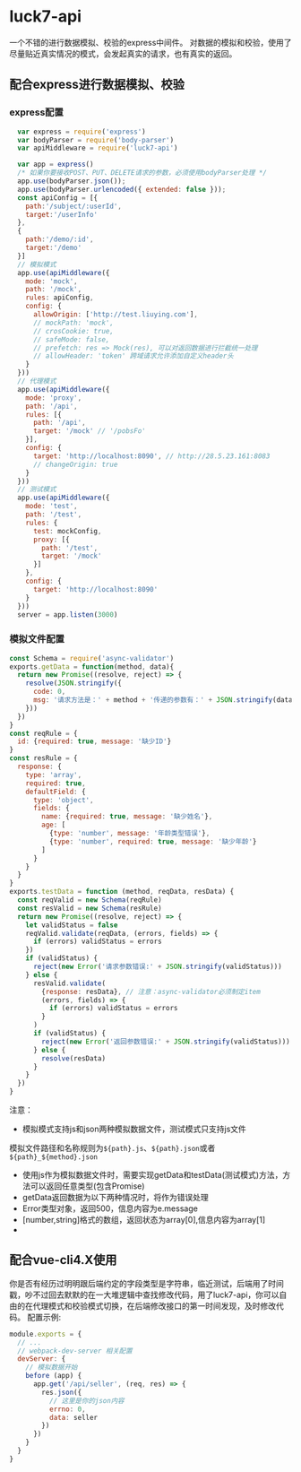 # luck7-api

一个不错的进行数据模拟、校验的express中间件。
对数据的模拟和校验，使用了尽量贴近真实情况的模式，会发起真实的请求，也有真实的返回。

## 配合express进行数据模拟、校验

### express配置

```javascript
  var express = require('express')
  var bodyParser = require('body-parser')
  var apiMiddleware = require('luck7-api')

  var app = express()
  /* 如果你要接收POST、PUT、DELETE请求的参数，必须使用bodyParser处理 */
  app.use(bodyParser.json());
  app.use(bodyParser.urlencoded({ extended: false }));
  const apiConfig = [{
    path:'/subject/:userId',
    target:'/userInfo'
  },
  {
    path:'/demo/:id',
    target:'/demo'
  }]
  // 模拟模式
  app.use(apiMiddleware({
    mode: 'mock',
    path: '/mock',
    rules: apiConfig,
    config: {
      allowOrigin: ['http://test.liuying.com'],
      // mockPath: 'mock',
      // crosCookie: true,
      // safeMode: false,
      // prefetch: res => Mock(res), 可以对返回数据进行拦截统一处理
      // allowHeader: 'token' 跨域请求允许添加自定义header头
    }
  }))
  // 代理模式
  app.use(apiMiddleware({
    mode: 'proxy',
    path: '/api',
    rules: [{
      path: '/api',
      target: '/mock' // '/pobsFo'
    }],
    config: {
      target: 'http://localhost:8090', // http://28.5.23.161:8083
      // changeOrigin: true
    }
  }))
  // 测试模式
  app.use(apiMiddleware({
    mode: 'test',
    path: '/test',
    rules: {
      test: mockConfig,
      proxy: [{
        path: '/test',
        target: '/mock'
      }]
    },
    config: {
      target: 'http://localhost:8090'
    }
  }))
  server = app.listen(3000)
```

### 模拟文件配置
```javascript
const Schema = require('async-validator')
exports.getData = function(method, data){
  return new Promise((resolve, reject) => {
    resolve(JSON.stringify({
      code: 0,
      msg: '请求方法是：' + method + '传递的参数有：' + JSON.stringify(data)
    }))
  })
}
const reqRule = {
  id: {required: true, message: '缺少ID'}
}
const resRule = {
  response: {
    type: 'array',
    required: true,
    defaultField: {
      type: 'object',
      fields: {
        name: {required: true, message: '缺少姓名'},
        age: [
          {type: 'number', message: '年龄类型错误'},
          {type: 'number', required: true, message: '缺少年龄'}
        ]
      }
    }
  }
}
exports.testData = function (method, reqData, resData) {
  const reqValid = new Schema(reqRule)
  const resValid = new Schema(resRule)
  return new Promise((resolve, reject) => {
    let validStatus = false
    reqValid.validate(reqData, (errors, fields) => {
      if (errors) validStatus = errors
    })
    if (validStatus) {
      reject(new Error('请求参数错误:' + JSON.stringify(validStatus)))
    } else {
      resValid.validate(
        {response: resData}, // 注意：async-validator必须制定item
        (errors, fields) => {
          if (errors) validStatus = errors
        }
      )
      if (validStatus) {
        reject(new Error('返回参数错误:' + JSON.stringify(validStatus)))
      } else {
        resolve(resData)
      }
    }
  })
}
```

注意：
 - 模拟模式支持js和json两种模拟数据文件，测试模式只支持js文件
 
 模拟文件路径和名称规则为``${path}.js``、``${path}.json``或者``${path}_${method}.json``

 - 使用js作为模拟数据文件时，需要实现getData和testData(测试模式)方法，方法可以返回任意类型(包含Promise)
 - getData返回数据为以下两种情况时，将作为错误处理
  - Error类型对象，返回500，信息内容为e.message
  - [number,string]格式的数组，返回状态为array[0],信息内容为array[1]
 - 
## 配合vue-cli4.X使用

你是否有经历过明明跟后端约定的字段类型是字符串，临近测试，后端用了时间戳，吵不过回去默默的在一大堆逻辑中查找修改代码，用了luck7-api，你可以自由的在代理模式和校验模式切换，在后端修改接口的第一时间发现，及时修改代码。
配置示例:
```js
module.exports = {
  // ...
  // webpack-dev-server 相关配置
  devServer: {
    // 模拟数据开始
    before (app) {
      app.get('/api/seller', (req, res) => {
        res.json({
          // 这里是你的json内容
          errno: 0,
          data: seller
        })
      })
    }   
  }
}
```


